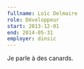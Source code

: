 ```yaml
---
fullname: Loïc Delmaire
role: Développeur
start: 2013-12-01
end: 2014-05-31
employer: dinsic
---
```


Je parle à des canards.
